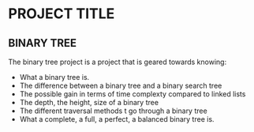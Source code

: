# PROJECT TITLE
## BINARY TREE

The binary tree project is a project that is geared towards knowing:
- What a binary tree is.
- The difference between a binary tree and a binary search tree
- The possible gain in terms of time complexty compared to linked lists
- The depth, the height, size of a binary tree
- The different traversal methods t go through a binary tree
- What a complete, a full, a perfect, a balanced binary tree is.

